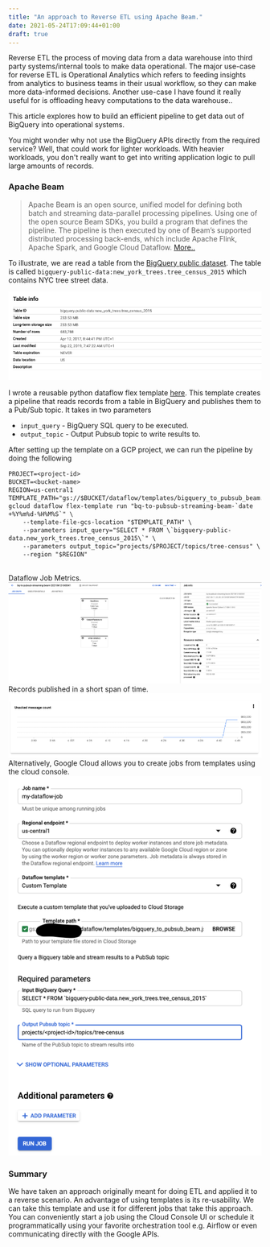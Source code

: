 ```yaml
---
title: "An approach to Reverse ETL using Apache Beam."
date: 2021-05-24T17:09:44+01:00
draft: true
---
```


Reverse ETL the process of moving data from a data warehouse into third party systems/internal tools to make data
operational. The major use-case for reverse ETL is Operational Analytics which refers to feeding insights from analytics
to business teams in their usual workflow, so they can make more data-informed decisions. Another use-case I have found 
it really useful for is offloading heavy computations to the data warehouse.. 

This article explores how to build an efficient pipeline to get data out of BigQuery into operational systems.

You might wonder why not use the BigQuery APIs directly from the required service? Well, that could work for lighter 
workloads. With heavier workloads, you don't really want to get into writing application logic to pull large amounts of 
records. 

### Apache Beam 

>Apache Beam is an open source, unified model for defining both batch and streaming data-parallel processing pipelines. Using one of the open source Beam SDKs, you build a program that defines the pipeline. The pipeline is then executed by one of Beam’s supported distributed processing back-ends, which include Apache Flink, Apache Spark, and Google Cloud Dataflow. [More..](https://beam.apache.org/get-started/beam-overview/)

To illustrate, we are read a table from the [BigQuery public dataset](https://cloud.google.com/bigquery/public-data).
The table is called `bigquery-public-data:new_york_trees.tree_census_2015` which contains NYC tree street data.

![BigQuery Table Info](bq_tree_census_2015.png)

I wrote a reusable python dataflow flex template [here](https://github.com/dejii/bigquery-to-pubsub-beam). This template
creates a pipeline that reads records from a table in BigQuery and publishes them to a Pub/Sub topic. It takes in
two parameters 
- `input_query` - BigQuery SQL query to be executed.
- `output_topic` - Output Pubsub topic to write results to.

After setting up the template on a GCP project, we can run the pipeline by doing the following
```shell
PROJECT=<project-id>
BUCKET=<bucket-name>
REGION=us-central1
TEMPLATE_PATH="gs://$BUCKET/dataflow/templates/bigquery_to_pubsub_beam.json"
gcloud dataflow flex-template run "bq-to-pubsub-streaming-beam-`date +%Y%m%d-%H%M%S`" \
    --template-file-gcs-location "$TEMPLATE_PATH" \
    --parameters input_query="SELECT * FROM \`bigquery-public-data.new_york_trees.tree_census_2015\`" \
    --parameters output_topic="projects/$PROJECT/topics/tree-census" \
    --region "$REGION"
```
\
Dataflow Job Metrics.
![Dataflow Job metrics](dataflow_job_metrics.png)
\
Records published in a short span of time.
![Pubsub Message Count Graph](pubsub_msg_count_graph.png)
\
Alternatively, Google Cloud allows you to create jobs from templates using the cloud console.
![Dataflow Cloud Console UI](dataflow_cloud_console_ui.png)


### Summary
We have taken an approach originally meant for doing ETL and applied it to a reverse scenario. An advantage of using 
templates is its re-usability. We can take this template and use it for different jobs that take this approach.
You can conveniently start a job using the Cloud Console UI or schedule it programmatically using your favorite
orchestration tool e.g. Airflow or even communicating directly with the Google APIs.